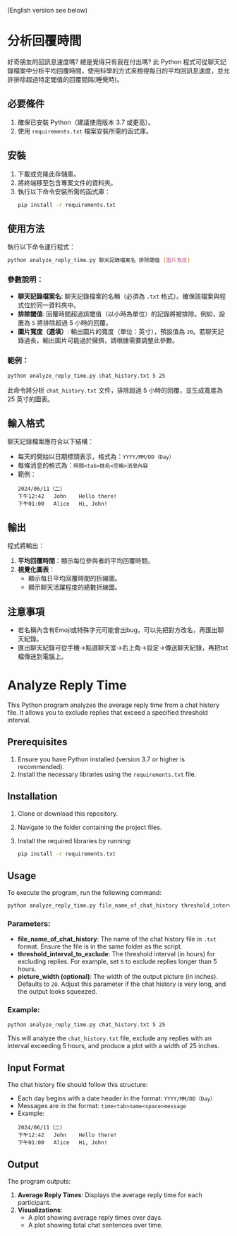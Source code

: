 (English version see below)

# 分析回覆時間

好奇朋友的回訊息速度嗎? 總是覺得只有我在付出嗎?
此 Python 程式可從聊天記錄檔案中分析平均回覆時間，使用科學的方式來檢視每日的平均回訊息速度，並允許排除超過特定閾值的回覆間隔(睡覺時)。

## 必要條件

1. 確保已安裝 Python（建議使用版本 3.7 或更高）。
2. 使用 `requirements.txt` 檔案安裝所需的函式庫。

## 安裝

1. 下載或克隆此存儲庫。
2. 將終端移至包含專案文件的資料夾。
3. 執行以下命令安裝所需的函式庫：
   ```bash
   pip install -r requirements.txt
   ```

## 使用方法

執行以下命令運行程式：

```bash
python analyze_reply_time.py 聊天記錄檔案名 排除閾值 [圖片寬度]
```

### 參數說明：
- **聊天記錄檔案名**: 聊天記錄檔案的名稱（必須為 `.txt` 格式）。確保該檔案與程式位於同一資料夾中。
- **排除閾值**: 回覆時間超過該閾值（以小時為單位）的記錄將被排除。例如，設置為 `5` 將排除超過 5 小時的回覆。
- **圖片寬度（選填）**: 輸出圖片的寬度（單位：英寸），預設值為 `20`。若聊天記錄過長，輸出圖片可能過於擁擠，請根據需要調整此參數。

### 範例：

```bash
python analyze_reply_time.py chat_history.txt 5 25
```

此命令將分析 `chat_history.txt` 文件，排除超過 5 小時的回覆，並生成寬度為 25 英寸的圖表。

## 輸入格式

聊天記錄檔案應符合以下結構：
- 每天的開始以日期標頭表示，格式為：`YYYY/MM/DD（Day）`
- 每條消息的格式為：`時間<tab>姓名<空格>消息內容`
- 範例：
  ```
  2024/06/11（二）
  下午12:42	John	Hello there!
  下午01:00	Alice	Hi, John!
  ```

## 輸出

程式將輸出：
1. **平均回覆時間**：顯示每位參與者的平均回覆時間。
2. **視覺化圖表**：
   - 顯示每日平均回覆時間的折線圖。
   - 顯示聊天活躍程度的總數折線圖。

## 注意事項
 - 若名稱內含有Emoji或特殊字元可能會出bug，可以先把對方改名，再匯出聊天紀錄。
 - 匯出聊天紀錄可從手機->點選聊天室->右上角->設定->傳送聊天紀錄，再把txt檔傳送到電腦上。




# Analyze Reply Time

This Python program analyzes the average reply time from a chat history file. It allows you to exclude replies that exceed a specified threshold interval.

## Prerequisites

1. Ensure you have Python installed (version 3.7 or higher is recommended).
2. Install the necessary libraries using the `requirements.txt` file.

## Installation

1. Clone or download this repository.
2. Navigate to the folder containing the project files.
3. Install the required libraries by running:

   ```bash
   pip install -r requirements.txt
   ```

## Usage

To execute the program, run the following command:

```bash
python analyze_reply_time.py file_name_of_chat_history threshold_interval_to_exclude [picture_width]
```


### Parameters:
- **file_name_of_chat_history**: The name of the chat history file in `.txt` format. Ensure the file is in the same folder as the script.
- **threshold_interval_to_exclude**: The threshold interval (in hours) for excluding replies. For example, set `5` to exclude replies longer than 5 hours.
- **picture_width (optional)**: The width of the output picture (in inches). Defaults to `20`. Adjust this parameter if the chat history is very long, and the output looks squeezed.

### Example:

```bash
python analyze_reply_time.py chat_history.txt 5 25
```

This will analyze the `chat_history.txt` file, exclude any replies with an interval exceeding 5 hours, and produce a plot with a width of 25 inches.

## Input Format

The chat history file should follow this structure:
- Each day begins with a date header in the format: `YYYY/MM/DD（Day）`
- Messages are in the format: `time<tab>name<space>message`
- Example:
  ```
  2024/06/11（二）
  下午12:42	John	Hello there!
  下午01:00	Alice	Hi, John!
  ```

## Output

The program outputs:
1. **Average Reply Times**: Displays the average reply time for each participant.
2. **Visualizations**:
   - A plot showing average reply times over days.
   - A plot showing total chat sentences over time.


